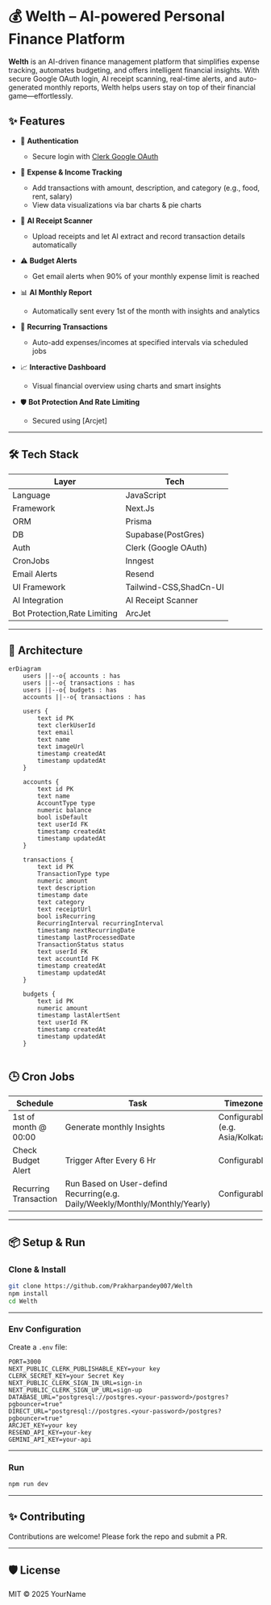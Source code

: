 # 💰 Welth – AI-powered Personal Finance Platform
**Welth** is an AI-driven finance management platform that simplifies expense tracking, automates budgeting, and offers intelligent financial insights. With secure Google OAuth login, AI receipt scanning, real-time alerts, and auto-generated monthly reports, Welth helps users stay on top of their financial game—effortlessly.

## ✨ Features

- 🔐 **Authentication**  
  - Secure login with [Clerk Google OAuth](https://clerk.dev/)
  
- 🧾 **Expense & Income Tracking**  
  - Add transactions with amount, description, and category (e.g., food, rent, salary)
  - View data visualizations via bar charts & pie charts

- 🤖 **AI Receipt Scanner**  
  - Upload receipts and let AI extract and record transaction details automatically

- ⚠️ **Budget Alerts**  
  - Get email alerts when 90% of your monthly expense limit is reached

- 📊 **AI Monthly Report**  
  - Automatically sent every 1st of the month with insights and analytics

- 🔁 **Recurring Transactions**  
  - Auto-add expenses/incomes at specified intervals via scheduled jobs

- 📈 **Interactive Dashboard**  
  - Visual financial overview using charts and smart insights

- 🛡️ **Bot Protection And Rate Limiting**  
  - Secured using [Arcjet] 

---

## 🛠️ Tech Stack

| Layer        | Tech                        |
|--------------|-----------------------------|
| Language     | JavaScript                  |
| Framework    | Next.Js                     |
| ORM          | Prisma                      |
| DB           | Supabase(PostGres)          |
| Auth         | Clerk (Google OAuth)        |
| CronJobs     | Inngest                     |
| Email Alerts | Resend                      |
|UI Framework  | Tailwind-CSS,ShadCn-UI      |
|AI Integration | AI Receipt Scanner         |
| Bot Protection,Rate Limiting | ArcJet |

---

## 🧱 Architecture
``` mermaid 
erDiagram
    users ||--o{ accounts : has
    users ||--o{ transactions : has
    users ||--o{ budgets : has
    accounts ||--o{ transactions : has

    users {
        text id PK
        text clerkUserId
        text email
        text name
        text imageUrl
        timestamp createdAt
        timestamp updatedAt
    }

    accounts {
        text id PK
        text name
        AccountType type
        numeric balance
        bool isDefault
        text userId FK
        timestamp createdAt
        timestamp updatedAt
    }

    transactions {
        text id PK
        TransactionType type
        numeric amount
        text description
        timestamp date
        text category
        text receiptUrl
        bool isRecurring
        RecurringInterval recurringInterval
        timestamp nextRecurringDate
        timestamp lastProcessedDate
        TransactionStatus status
        text userId FK
        text accountId FK
        timestamp createdAt
        timestamp updatedAt
    }

    budgets {
        text id PK
        numeric amount
        timestamp lastAlertSent
        text userId FK
        timestamp createdAt
        timestamp updatedAt
    }


```

## 🕒 Cron Jobs

| Schedule | Task                                  | Timezone      |
|----------|---------------------------------------|---------------|
| 1st of month @ 00:00 | Generate monthly Insights  | Configurable (e.g. Asia/Kolkata) |
| Check Budget Alert | Trigger After Every 6 Hr | Configurable |
| Recurring Transaction | Run Based on User-defind Recurring(e.g. Daily/Weekly/Monthly/Monthly/Yearly)| Configurable |

---

## 📦 Setup & Run

### Clone & Install

```bash
git clone https://github.com/Prakharpandey007/Welth
npm install
cd Welth
```

---
### Env Configuration

Create a `.env` file:

```env
PORT=3000
NEXT_PUBLIC_CLERK_PUBLISHABLE_KEY=your key 
CLERK_SECRET_KEY=your Secret Key 
NEXT_PUBLIC_CLERK_SIGN_IN_URL=sign-in
NEXT_PUBLIC_CLERK_SIGN_UP_URL=sign-up
DATABASE_URL="postgresql://postgres.<your-password>/postgres?pgbouncer=true"
DIRECT_URL="postgresql://postgres.<your-password>/postgres?pgbouncer=true"
ARCJET_KEY=your key
RESEND_API_KEY=your-key
GEMINI_API_KEY=your-api
```
---

### Run

```bash
npm run dev
```

---
## ✨ Contributing

Contributions are welcome! Please fork the repo and submit a PR.

---

## 🛡️ License

MIT © 2025 YourName

